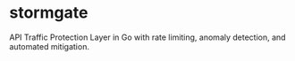 # stormgate
API Traffic Protection Layer in Go with rate limiting, anomaly detection, and automated mitigation.
